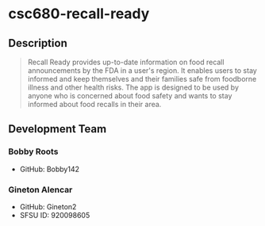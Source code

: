 # csc680-recall-ready
## Description
> Recall Ready provides up-to-date information on food recall announcements by the FDA in a user's region. It enables users to stay informed and keep themselves and their families safe from foodborne illness and other health risks. The app is designed to be used by anyone who is concerned about food safety and wants to stay informed about food recalls in their area. 
## Development Team
### Bobby Roots 
- GitHub: Bobby142

### Gineton Alencar
- GitHub: Gineton2
- SFSU ID: 920098605